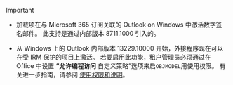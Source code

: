   > [!IMPORTANT]
  >
  > - 加载项在与 Microsoft 365 订阅关联的 Outlook on Windows 中激活数字签名邮件。 此支持是通过内部版本 8711.1000 引入的。
  >
  > - 从 Windows 上的 Outlook 内部版本 13229.10000 开始，外接程序现在可以在受 IRM 保护的项目上激活。 若要启用此功能，租户管理员必须通过在 Office 中设置 **“允许编程访问** 自定义策略”选项来启`OBJMODEL`用使用权限。 有关进一步指南，请参阅 [使用权限和说明](/azure/information-protection/configure-usage-rights)。
